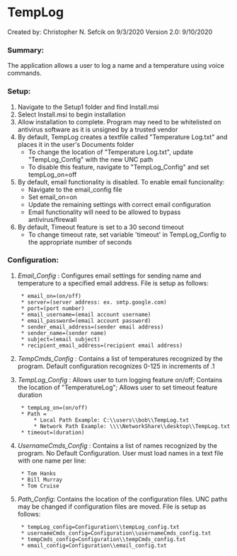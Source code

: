 # TempLog

Created by: Christopher N. Sefcik on 9/3/2020
Version 2.0: 9/10/2020

### Summary:
The application allows a user to log a name and a temperature using voice commands. 

### Setup:
1) Navigate to the Setup1 folder and find Install.msi
2) Select Install.msi to begin installation
3) Allow installation to complete. Program may need to be whitelisted on antivirus software as it is unsigned by a trusted vendor
4) By default, TempLog creates a textfile called "Temperature Log.txt" and places it in the user's Documents folder
	* To change the location of "Temperature Log.txt", update "TempLog_Config" with the new UNC path
	* To disable this feature, navigate to "TempLog_Config" and set tempLog_on=off
5) By default, email functionality is disabled. To enable email funcionality:
	* Navigate to the email_config file
	* Set email_on=on
	* Update the remaining settings with correct email configuration
	* Email functionality will need to be allowed to bypass antivirus/firewall
6) By default, Timeout feature is set to a 30 second timeout
	* To change timeout rate, set variable 'timeout' in TempLog_Config to the appropriate number of seconds

### Configuration:
1) *Email_Config* : Configures email settings for sending name and temperature to a specified email address. File is setup as follows:
		
		* email_on=(on/off)
		* server=(server address: ex. smtp.google.com)
		* port=(port number)
		* email_username=(email account username)
		* email_password=(email account password)
		* sender_email_address=(sender email address)
		* sender_name=(sender name)
		* subject=(email subject)
		* recipient_email_address=(recipient email address)
		
2) *TempCmds_Config* : Contains a list of temperatures recognized by the program. Default configuration recognizes 0-125 in increments of .1

3) *TempLog_Config* : Allows user to turn logging feature on/off; Contains the location of "TemperatureLog"; Allows user to set timeout feature duration 

		* tempLog_on=(on/off)
		* Path = 
			* Local Path Example: C:\\users\\bob\\TempLog.txt
			* Network Path Example: \\\\NetworkShare\\desktop\\TempLog.txt
		* timeout=(duration)

4) *UsernameCmds_Config* : Contains a list of names recognized by the program. No Default Configuration. User must load names in a text file with one name per line:

		* Tom Hanks
		* Bill Murray
		* Tom Cruise

5) *Path_Config*: Contains the location of the configuration files. UNC paths may be changed if configuration files are moved. File is setup as follows:

		* tempLog_config=Configuration\\tempLog_config.txt
		* usernameCmds_config=Configuration\\usernameCmds_config.txt
		* tempCmds_config=Configuration\\tempCmds_config.txt
		* email_config=Configuration\\email_config.txt
